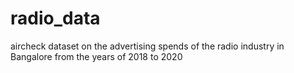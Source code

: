 # radio_data
aircheck dataset on the advertising spends of the radio industry in Bangalore from the years of 2018 to 2020
